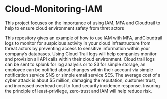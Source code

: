# Cloud-Monitoring-IAM
This project focuses on the importance of using IAM, MFA and Cloudtrail to help to ensure cloud environment safety from thret actors

This repository gives an example of how to use IAM with MFA, andCloudtrail logs to monitor for suspicious activity in your cloud infrastructure from threat actors by preventing access to sensitive information within your company’s databases. Using Cloud Trail logs will help companies monitor and provision all API calls within their cloud environment. Cloud trail logs can be sent to splunk for log analysis or to S3 for simple storage, an employee can be notified about changes within their account via simple notification service SNS or simple email service SES. The average cost of a cyber attack is about $5 million, damaging the reputation, customer trust, and increased overhead cost to fund security incidence response. Insuring the principle of least-privilege, zero-trust and IAM will help reduce risk.
